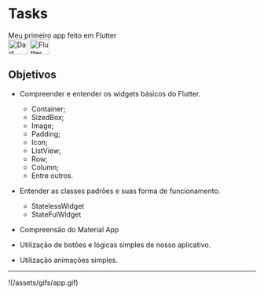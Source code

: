 # Tasks

Meu primeiro app feito em Flutter<br>
<img align="center" alt="Dart" height="30" width="40" src="https://cdn.jsdelivr.net/gh/devicons/devicon/icons/dart/dart-original.svg" />
<img align="center" alt="Flutter" height="30" width="40" src="https://cdn.jsdelivr.net/gh/devicons/devicon/icons/flutter/flutter-original.svg" />

## Objetivos

- Compreender e entender os widgets básicos do Flutter.
    - Container;
    - SizedBox;
    - Image;
    - Padding;
    - Icon;
    - ListView;
    - Row;
    - Column;
    - Entre outros.

- Entender as classes padrões e suas forma de funcionamento.
    - StatelessWidget
    - StateFulWidget

- Compreensão do Material App

- Utilização de botões e lógicas simples de nosso aplicativo.

- Utilização animações simples.

<hr>
!(/assets/gifs/app.gif)

